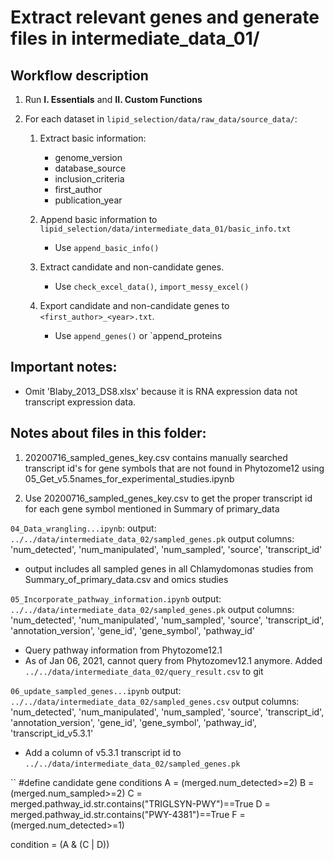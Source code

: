 # Extract relevant genes and generate files in intermediate_data_01/

## Workflow description

1. Run **I. Essentials** and **II. Custom Functions**
2. For each dataset in `lipid_selection/data/raw_data/source_data/`:

    1. Extract basic information:
        - genome_version 
        - database_source 
        - inclusion_criteria 
        - first_author
        - publication_year
      
    2. Append basic information to `lipid_selection/data/intermediate_data_01/basic_info.txt`
        - Use `append_basic_info()`
    
    3. Extract candidate and non-candidate genes.
        - Use `check_excel_data()`, `import_messy_excel()`
    
    4. Export candidate and non-candidate genes to `<first_author>_<year>.txt`.
        - Use `append_genes()` or `append_proteins
        
## Important notes:

* Omit 'Blaby_2013_DS8.xlsx' because it is RNA expression data not transcript expression data.

## Notes about files in this folder:

1. 20200716_sampled_genes_key.csv contains manually searched transcript id's for gene symbols that are not found in Phytozome12 using 05_Get_v5.5names_for_experimental_studies.ipynb

2. Use 20200716_sampled_genes_key.csv to get the proper transcript id for each gene symbol mentioned in Summary of primary_data

`04_Data_wrangling...ipynb`:
output: `../../data/intermediate_data_02/sampled_genes.pk`
output columns: 'num_detected', 'num_manipulated', 'num_sampled', 'source', 'transcript_id'
- output includes all sampled genes in all Chlamydomonas studies from Summary_of_primary_data.csv and omics studies

`05_Incorporate_pathway_information.ipynb`
output: `../../data/intermediate_data_02/sampled_genes.pk`
output columns: 'num_detected', 'num_manipulated', 'num_sampled', 'source', 'transcript_id', 'annotation_version', 'gene_id', 'gene_symbol', 'pathway_id'
- Query pathway information from Phytozome12.1
- As of Jan 06, 2021, cannot query from Phytozomev12.1 anymore. Added `../../data/intermediate_data_02/query_result.csv` to git

`06_update_sampled_genes...ipynb`
output: `../../data/intermediate_data_02/sampled_genes.csv`
output columns: 'num_detected', 'num_manipulated', 'num_sampled', 'source', 'transcript_id', 'annotation_version', 'gene_id', 'gene_symbol', 'pathway_id', 'transcript_id_v5.3.1'
- Add a column of v5.3.1 transcript id to `../../data/intermediate_data_02/sampled_genes.pk`

``
#define candidate gene conditions
A = (merged.num_detected>=2)
B = (merged.num_sampled>=2)
C = merged.pathway_id.str.contains("TRIGLSYN-PWY")==True
D = merged.pathway_id.str.contains("PWY-4381")==True
F = (merged.num_detected>=1)

condition = (A & (C | D))